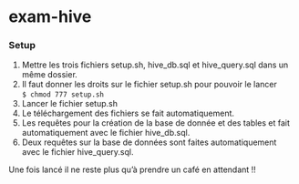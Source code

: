 # exam-hive

### Setup
1.	Mettre les trois fichiers setup.sh, hive_db.sql et hive_query.sql dans un même dossier.
2.	Il faut donner les droits sur le fichier setup.sh pour pouvoir le lancer  
`$ chmod 777 setup.sh`
3.	Lancer le fichier setup.sh
4.	Le téléchargement des fichiers se fait automatiquement. 
5.	Les requêtes pour la création de la base de donnée et des tables et fait automatiquement avec le fichier hive_db.sql. 
6.	Deux requêtes sur la base de données sont faites automatiquement avec le fichier hive_query.sql. 

Une fois lancé il ne reste plus qu’à prendre un café en attendant !! 
